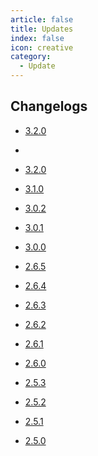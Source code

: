 ```yaml
---
article: false
title: Updates
index: false
icon: creative
category:
  - Update
---
```


## Changelogs

- [3.2.0](3-3-0.md)  <Badge type="primary" text="UPCOMING" vertical="top" />
- 
- [3.2.0](3-2-0.md)  <Badge type="danger" text="NEW" vertical="top" />

- [3.1.0](3-1-0.md)  

- [3.0.2](3-0-2.md)  

- [3.0.1](3-0-1.md) 

- [3.0.0](3-0-0.md)  

- [2.6.5](2-6-5.md)  


<!-- more -->

- [2.6.4](2-6-4.md)

- [2.6.3](2-6-3.md)

- [2.6.2](2-6-2.md)

- [2.6.1](2-6-1.md)

- [2.6.0](2-6-0.md) 

- [2.5.3](2-5-3.md)

- [2.5.2](2-5-2.md)

- [2.5.1](2-5-1.md) 

- [2.5.0](2-5-0.md)

